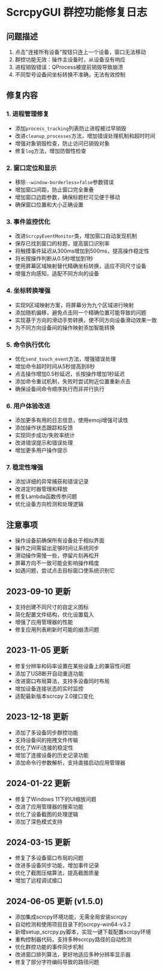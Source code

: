 # ScrcpyGUI 群控功能修复日志

## 问题描述

1. 点击"连接所有设备"按钮只连上一个设备，窗口无法移动
2. 群控功能无效：操作主设备时，从设备没有响应
3. 进程销毁错误：QProcess被提前销毁导致崩溃
4. 不同型号设备间坐标转换不准确，无法有效控制

## 修复内容

### 1. 进程管理修复

- 添加`process_tracking`列表防止进程被过早销毁
- 改进`cleanup_processes`方法，增加错误处理机制和超时时间
- 增强对象销毁检查，防止访问已销毁对象
- 修复`log`方法，增加防御性检查

### 2. 窗口定位和显示

- 移除`--window-borderless=false`参数错误
- 增加窗口间距，防止窗口完全重叠
- 增加窗口边距参数，确保标题栏可见便于移动
- 确保窗口位置和大小正确设置

### 3. 事件监控优化

- 改进`ScrcpyEventMonitor`类，增加窗口自动发现机制
- 保存已找到窗口的标题，提高窗口识别率
- 将触摸事件延迟从300ms增加到500ms，提高操作稳定性
- 将长按操作判断从0.5秒增加到1秒
- 使用屏幕区域映射替代精确坐标转换，适应不同尺寸设备
- 增强方向感知，适配不同方向的设备

### 4. 坐标转换增强

- 实现9区域映射方案，将屏幕分为九个区域进行映射
- 添加随机偏移，避免点击同一个精确位置可能导致的问题
- 实现基于方向的滑动手势转换，使不同方向设备滑动效果一致
- 为不同方向设备间的操作映射添加智能转换

### 5. 命令执行优化

- 优化`send_touch_event`方法，增强错误处理
- 增加命令超时时间从5秒提高到8秒
- 点击操作增加0.5秒延迟，长按操作增加1秒延迟
- 添加命令重试机制，失败时尝试附近位置重新点击
- 确保设备间命令顺序执行而非并行执行

### 6. 用户体验改进

- 添加更多有用的日志信息，使用emoji增强可读性
- 添加操作状态跟踪和反馈
- 实现同步成功/失败率统计
- 改进错误提示和错误处理
- 增加更多用户操作提示

### 7. 稳定性增强

- 添加详细的异常捕获和错误记录
- 改进定时器管理和释放
- 修复Lambda函数传参问题
- 优化设备方向检测和处理逻辑

## 注意事项

- 操作设备前确保所有设备处于相似界面
- 操作之间需留出足够时间让系统同步
- 滑动操作需慢一些，停留片刻再松开
- 屏幕方向不一致可能会影响操作精度
- 如遇问题，尝试点击目标窗口使系统识别它

## 2023-09-10 更新
- 支持创建不同尺寸的自定义图标
- 简化配置文件结构，优化设置载入
- 增强了应用管理器的性能
- 修复应用列表刷新时可能的崩溃问题

## 2023-11-05 更新
- 修复分辨率和码率设置在某些设备上的兼容性问题
- 添加了USB断开自动重连功能
- 改进窗口布局算法，支持多设备同时布局
- 增加设备连接状态的实时监控
- 适配最新版本scrcpy 2.0接口变化

## 2023-12-18 更新
- 添加了多设备同步群控功能
- 支持设备间的拖拽文件传输
- 优化了WiFi连接的稳定性
- 增加了连接设备的历史记录功能
- 添加命令行参数解析，支持直接启动应用管理器

## 2024-01-22 更新
- 修复了Windows 11下的UI缩放问题
- 改进了应用管理器的搜索功能
- 优化了设备截图的处理逻辑
- 添加了深色模式支持

## 2024-03-15 更新
- 修复了多设备窗口布局的问题
- 改进多设备同步功能，增加事件记录
- 优化了截图压缩算法，提高截图质量
- 增加了远程调试接口

## 2024-06-05 更新 (v1.5.0)
- 添加集成scrcpy环境功能，无需全局安装scrcpy
- 自动检测和使用项目目录下的scrcpy-win64-v3.2
- 新增setup_scrcpy.py脚本，实现一键下载配置scrcpy环境
- 重构控制器代码，支持多种scrcpy路径的自动检测
- 优化群控功能的事件同步机制
- 改进窗口排列算法，更好地适应多种分辨率显示器
- 修复了部分字符编码导致的路径问题 